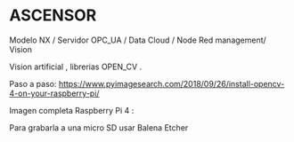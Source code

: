 # ASCENSOR
Modelo NX / Servidor OPC_UA / Data Cloud / Node Red management/ Vision

Vision artificial , librerias OPEN_CV .

Paso a paso:
https://www.pyimagesearch.com/2018/09/26/install-opencv-4-on-your-raspberry-pi/

Imagen completa Raspberry Pi 4 :



Para grabarla a una micro SD usar Balena Etcher

